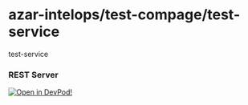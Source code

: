 # azar-intelops/test-compage/test-service
test-service


### REST Server





    



[![Open in DevPod!](https://devpod.sh/assets/open-in-devpod.svg)](https://devpod.sh/open#https://github.com/azar-intelops/test-compage/test-service)